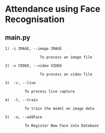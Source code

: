 # Attendance using Face Recognisation

## main.py
	1) -i IMAGE, --image IMAGE

                    To process an image file
	
	2) -v VIDEO, --video VIDEO
    
                    To process an video file
	
	3)  -c, --live    
	
		     To process live capture
    
    4)  -t, --train

		     To train the model on image data
	
	5)	-a, --addFace
	
		     To Register New Face into Database
